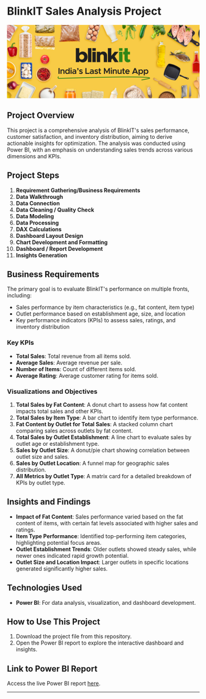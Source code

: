 # BlinkIT Sales Analysis Project
![Example Image](blinkit.png)
## Project Overview
This project is a comprehensive analysis of BlinkIT's sales performance, customer satisfaction, and inventory distribution, aiming to derive actionable insights for optimization. The analysis was conducted using Power BI, with an emphasis on understanding sales trends across various dimensions and KPIs.

## Project Steps
1. **Requirement Gathering/Business Requirements**
2. **Data Walkthrough**
3. **Data Connection**
4. **Data Cleaning / Quality Check**
5. **Data Modeling**
6. **Data Processing**
7. **DAX Calculations**
8. **Dashboard Layout Design**
9. **Chart Development and Formatting**
10. **Dashboard / Report Development**
11. **Insights Generation**

## Business Requirements
The primary goal is to evaluate BlinkIT's performance on multiple fronts, including:
- Sales performance by item characteristics (e.g., fat content, item type)
- Outlet performance based on establishment age, size, and location
- Key performance indicators (KPIs) to assess sales, ratings, and inventory distribution

### Key KPIs
- **Total Sales**: Total revenue from all items sold.
- **Average Sales**: Average revenue per sale.
- **Number of Items**: Count of different items sold.
- **Average Rating**: Average customer rating for items sold.

### Visualizations and Objectives
1. **Total Sales by Fat Content**: A donut chart to assess how fat content impacts total sales and other KPIs.
2. **Total Sales by Item Type**: A bar chart to identify item type performance.
3. **Fat Content by Outlet for Total Sales**: A stacked column chart comparing sales across outlets by fat content.
4. **Total Sales by Outlet Establishment**: A line chart to evaluate sales by outlet age or establishment type.
5. **Sales by Outlet Size**: A donut/pie chart showing correlation between outlet size and sales.
6. **Sales by Outlet Location**: A funnel map for geographic sales distribution.
7. **All Metrics by Outlet Type**: A matrix card for a detailed breakdown of KPIs by outlet type.

## Insights and Findings
- **Impact of Fat Content**: Sales performance varied based on the fat content of items, with certain fat levels associated with higher sales and ratings.
- **Item Type Performance**: Identified top-performing item categories, highlighting potential focus areas.
- **Outlet Establishment Trends**: Older outlets showed steady sales, while newer ones indicated rapid growth potential.
- **Outlet Size and Location Impact**: Larger outlets in specific locations generated significantly higher sales.

## Technologies Used
- **Power BI**: For data analysis, visualization, and dashboard development.

## How to Use This Project
1. Download the project file from this repository.
2. Open the Power BI report to explore the interactive dashboard and insights.

## Link to Power BI Report
Access the live Power BI report [here](https://app.powerbi.com/view?r=eyJrIjoiZDIxMzM2YzUtNGQ2MS00ZGIxLThhN2QtNjVhMTYwOWIxMzkxIiwidCI6Ijk1OTU1YmQzLTZmZmItNDQzMC1hM2U4LWU2NjM0ZjZiZjdiOSJ9).

---


